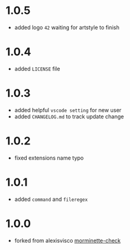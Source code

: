 # 1.0.5

- added logo `42` waiting for artstyle to finish

# 1.0.4

- added `LICENSE` file

# 1.0.3

- added helpful `vscode setting` for new user
- added `CHANGELOG.md` to track update change

# 1.0.2

- fixed extensions name typo

# 1.0.1

- added `command` and `fileregex`

# 1.0.0

- forked from alexisvisco [morminette-check](https://marketplace.visualstudio.com/items?itemName=alexisvisco.morminette-check)

